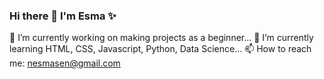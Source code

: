 ### Hi there 👋 I'm Esma ✨
🔭 I’m currently working on making projects as a beginner...
🌱 I’m currently learning HTML, CSS, Javascript, Python, Data Science...
📫 How to reach me: nesmasen@gmail.com
<!--
**faradaystorm/faradaystorm** is a ✨ _special_ ✨ repository because its `README.md` (this file) appears on your GitHub profile.

Here are some ideas to get you started:

- 🔭 I’m currently working on ...
- 🌱 I’m currently learning ...
- 🤔 I’m looking for help with ...
- 💬 Ask me about ...
- 📫 How to reach me: nesmasen@gmail.com
- ⚡ Fun fact: ...
-->
